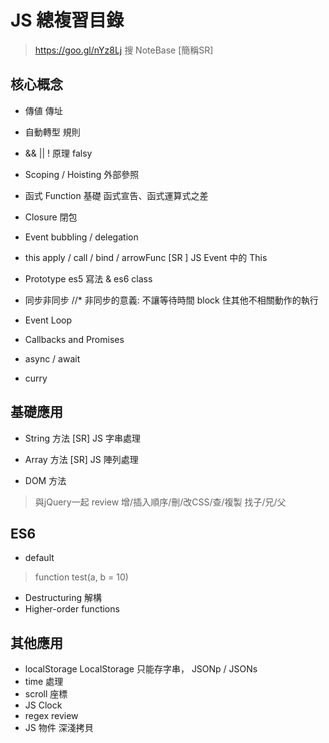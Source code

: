 # JS 總複習目錄
> https://goo.gl/nYz8Lj
搜 NoteBase [簡稱SR]

## 核心概念
* 傳値 傳址
* 自動轉型 規則
* && || ! 原理
falsy

* Scoping / Hoisting
外部參照
* 函式 Function 基礎
函式宣告、函式運算式之差

* Closure 閉包

* Event bubbling / delegation

* this
apply / call / bind / arrowFunc
[SR ] JS Event 中的 This

* Prototype
es5 寫法 & es6 class

* 同步非同步
//* 非同步的意義: 不讓等待時間 block 住其他不相關動作的執行
* Event Loop
* Callbacks and Promises
* async / await

* curry
## 基礎應用
* String 方法
[SR] JS 字串處理

* Array 方法
[SR] JS 陣列處理

* DOM 方法
> 與jQuery一起 review
增/插入順序/刪/改CSS/查/複製
找子/兄/父


## ES6
* default 
> function test(a, b = 10)

* Destructuring 解構
* Higher-order functions

## 其他應用
* localStorage
LocalStorage 只能存字串， JSONp / JSONs
* time 處理
* scroll 座標
* JS Clock
* regex review
* JS 物件 深淺拷貝